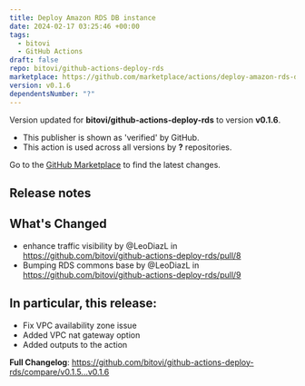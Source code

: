 ```yaml
---
title: Deploy Amazon RDS DB instance
date: 2024-02-17 03:25:46 +00:00
tags:
  - bitovi
  - GitHub Actions
draft: false
repo: bitovi/github-actions-deploy-rds
marketplace: https://github.com/marketplace/actions/deploy-amazon-rds-db-instance
version: v0.1.6
dependentsNumber: "?"
---
```



Version updated for **bitovi/github-actions-deploy-rds** to version **v0.1.6**.
- This publisher is shown as 'verified' by GitHub.
- This action is used across all versions by **?** repositories.

Go to the [GitHub Marketplace](https://github.com/marketplace/actions/deploy-amazon-rds-db-instance) to find the latest changes.

## Release notes

## What's Changed
* enhance traffic visibility by @LeoDiazL in https://github.com/bitovi/github-actions-deploy-rds/pull/8
* Bumping RDS commons base by @LeoDiazL in https://github.com/bitovi/github-actions-deploy-rds/pull/9

## In particular, this release:
- Fix VPC availability zone issue
- Added VPC nat gateway option
- Added outputs to the action

**Full Changelog**: https://github.com/bitovi/github-actions-deploy-rds/compare/v0.1.5...v0.1.6
